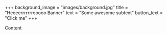 +++
background_image      = "images/background.jpg"
title               = "Heeeerrrrrrrooooo Banner"
text               = "Some awesome subtext"
button_text           = "Click me"
+++

Content